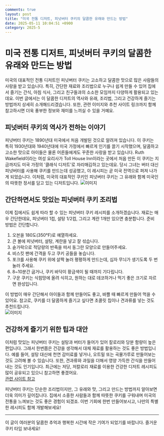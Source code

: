 ```yaml
---
comments: true
layout: post
title: "미국 전통 디저트, 피넛버터 쿠키의 달콤한 유래와 만드는 방법"
date: 2025-05-11 10:04:51 +0900
category: 2025-5
---
```


# 미국 전통 디저트, 피넛버터 쿠키의 달콤한 유래와 만드는 방법

미국의 대표적인 전통 디저트인 피넛버터 쿠키는 고소하고 달콤한 맛으로 많은 사람들의 사랑을 받고 있습니다. 특히, 간단한 재료와 조리법으로 누구나 쉽게 만들 수 있어 집에서 즐기는 간식, 아침 식사, 그리고 친구들과의 소소한 모임까지 다양하게 활용되고 있는데요. 이번 글에서는 이 달콤한 디저트의 역사와 유래, 조리법, 그리고 건강하게 즐기는 방법까지 상세히 소개해드리겠습니다. 또한, 관련 이미지와 추천 사이트 링크까지 함께 참고하시면 더욱 풍부한 정보와 재미를 느끼실 수 있을 거예요.

## 피넛버터 쿠키의 역사가 전하는 이야기

피넛버터 쿠키는 1890년대 미국에서 처음 개발된 것으로 알려져 있습니다. 이 쿠키는 특히 1930년대와 1940년대에 미국 가정에서 빠르게 인기를 끌기 시작했으며, 달콤하고 고소한 맛으로 아이들은 물론 어른들에게도 꾸준한 사랑을 받고 있습니다. Ruth Wakefield이라는 여성 요리사가 Toll House Inn이라는 곳에서 처음 만든 이 쿠키는 지금까지도 미국 가정의 '클래식 디저트'로 자리매김하고 있는데요. 당시 그녀는 버터 대신 피넛버터를 사용해 쿠키를 만드는데 성공했고, 이 레시피는 곧 미국 전역으로 퍼져 나가게 되었습니다. 이처럼, 미국의 대표적인 쿠키인 피넛버터 쿠키는 그 유래와 함께 미국인의 따뜻한 정서를 담고 있는 디저트입니다.
![이미지](https://www.themealdb.com/images/media/meals/1544384070.jpg)

## 간단하면서도 맛있는 피넛버터 쿠키 조리법

이제 집에서도 쉽게 따라 할 수 있는 피넛버터 쿠키 레시피를 소개하겠습니다. 재료는 매우 간단한데요, 피넛버터 1컵, 설탕 1/2컵, 그리고 계란 1개만 있으면 충분합니다. 준비 방법은 간단합니다.

1. 오븐을 180도(350°F)로 예열하세요.  
2. 큰 볼에 피넛버터, 설탕, 계란을 넣고 잘 섞습니다.  
3. 숟가락으로 적당량의 반죽을 떠서 동그란 모양으로 만들어주세요.  
4. 비스킷 팬에 간격을 두고 쿠키 공들을 놓습니다.  
5. 포크를 사용해 쿠키 위에 살짝 눌러 평평하게 만드는데, 십자 무늬가 생기도록 두 번 눌러 주세요.  
6. 8~10분간 굽거나, 쿠키 바닥이 황금색이 될 때까지 기다립니다.  
7. 구운 쿠키는 식힘망에 올려 식히고, 원하는 대로 데코하거나 먹기 좋은 크기로 자르면 완성입니다.

이 방법이 매우 간단해서 아이들과 함께 만들어도 좋고, 바쁠 때 빠르게 만들어 먹을 수 있어요. 참고로, 쿠키를 더 달콤하게 즐기고 싶다면 초콜릿 칩이나 견과류를 넣는 것도 추천드립니다.  
![이미지](https://www.themealdb.com/images/media/meals/1544384070.jpg)

## 건강하게 즐기기 위한 팁과 대안

이처럼 맛있는 피넛버터 쿠키는 설탕과 버터가 들어가 있어 칼로리와 당분 함량이 높은 편입니다. 그래서 한번쯤은 건강을 생각해서 대체 재료를 활용하는 것도 좋은 방법입니다. 예를 들어, 설탕 대신에 천연 감미료를 넣거나, 오트밀 또는 곡물가루로 만들어보는 것도 고려해 볼 수 있습니다. 또한, 견과류와 과일을 더해서 영양 가득한 간식을 만들어내는 것도 인기입니다. 최근에는 저당, 저칼로리 재료를 이용한 건강한 디저트 레시피도 많이 공유되고 있으니 참고하면 좋겠어요.  
[관련 사이트 참고](https://goal79.com/entry/%EB%8B%A4%EC%9D%B4%EC%96%B4%ED%8A%B8-%EC%A4%91%EC%97%90%EB%8F%84-%ED%8F%AC%EA%B8%B0%ED%95%98%EC%A7%80-%EC%95%85%EB%8B%88%EB%8B%A4-)

피넛버터 쿠키는 단순한 조리법이지만, 그 유래와 맛, 그리고 만드는 방법까지 알아보면 더욱 의미가 깊어집니다. 집에서 소중한 사람들과 함께 따뜻한 쿠키를 구워내며 미국의 전통을 느껴보는 것도 좋은 경험이 되겠죠. 이번 기회에 한번 만들어보시고, 나만의 특별한 레시피도 함께 개발해보세요!

---  
이 글이 여러분의 달콤한 추억과 행복한 시간에 작은 기여가 되었기를 바랍니다. 즐거운 쿠키 타임 보내세요!